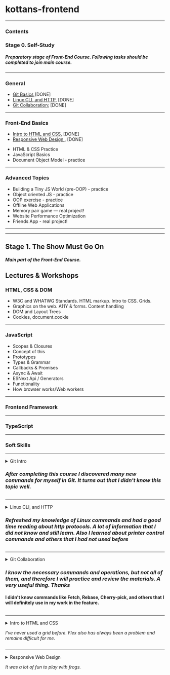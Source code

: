 # kottans-frontend
***   

### Contents

### Stage 0. Self-Study  
#####  <em> Preparatory stage of Front-End Course. Following tasks should be completed to join main course.</em>  
***
###  General 
- [Git Basics](#gitintro),[DONE]
- [Linux CLI, and HTTP](#Linux), [DONE]
- [Git Collaboration](#Git_collab); [DONE]

***
  
### Front-End Basics   
   
- [Intro to HTML and CSS](#html-css), [DONE]   
- [Responsive Web Design ](#resp_web), [DONE]
+ HTML & CSS Practice  
+ JavaScript Basics  
+ Document Object Model - practice 
*** 
### Advanced Topics  
  
+ Building a Tiny JS World (pre-OOP) - practice  
+ Object oriented JS - practice  
+ OOP exercise - practice  
+ Offline Web Applications  
+ Memory pair game — real project!  
+ Website Performance Optimization  
+ Friends App - real project!  
***    
***
## Stage 1. The Show Must Go On    
  
#####  <em> Main part of the Front-End Course. </em>

## Lectures & Workshops  
    
### HTML, CSS & DOM  

+ W3C and WHATWG Standards. HTML markup. Intro to CSS. Grids.  
+ Graphics on the web. А11Y & forms. Content handling  
+ DOM and Layout Trees  
+ Cookies, document.cookie  
***
### JavaScript  
+ Scopes & Closures  
+ Concept of this  
+ Prototypes  
+ Types & Grammar  
+ Callbacks & Promises  
+ Async & Await  
+ ESNext Api / Generators  
+ Functionality  
+ How browser works/Web workers  
***  
### Frontend Framework  
***  
### TypeScript    
***
### Soft Skills  

***
<details>
<summary>
<a name="gitintro">Git Intro</a> 

  ###  <em>After completing this course I discovered many new commands for myself in Git. It turns out that I didn't know this topic well.</em>
  </summary>

![Udacity](./img/Udacity.png)  
![learngitbranching](./img/learngitbranching.png) 
![learngitbranching](./img/learngitbranching2.png)
  
</details>

***  
<details>
<summary>
<a name="Linux">Linux CLI, and HTTP</a>

###  <em>Refreshed my knowledge of Linux commands and had a good time reading about http protocols. A lot of information that I did not know and still learn. Also I learned about printer control commands and others that I had not used before</em>  
</summary>

![Linux CLI, and HTTP](./task_linux_cli/q1.png)  
![Linux CLI, and HTTP](./task_linux_cli/q2.png)  
![Linux CLI, and HTTP](./task_linux_cli/q3.png)  
![Linux CLI, and HTTP](./task_linux_cli/q4.png)    
</details>

***
<details>
<summary>
<a name="Git_collab">Git Collaboration</a>
   
### <em>I know the necessary commands and operations, but not all of them, and therefore I will practice and review the materials. A very useful thing. Thanks</em>
####  I didn't know commands like <b>Fetch, Rebase, Cherry-pick,</b> and others that I will definitely use in my work in the feature.
</summary>

![Git Collaboration](./task_git_collaboration/Git_collab.png)   

</details>

***
  
<details>
<summary>
<a name="html-css">Intro to HTML and CSS</a>

<em>I've never used a grid before. Flex also has always been a problem and remains difficult for me.</em>
</summary>

![HTML and CSS](./task_html_css_intro/html-udacity.png)    
![HTML and CSS](./task_html_css_intro/HTMLcademy-grad.png)
![HTML and CSS](./task_html_css_intro/htmlcademCSS.png)
</details>

***
<details>
<summary><a name="resp_web">Responsive Web Design</a>  

  <em>It was a lot of fun to play with frogs.</em>
  </summary>

  ![Responsive Web Design](./task_responsive_web_design/res-des.png)  

  ![Responsive Web Design](./task_responsive_web_design/frogg.png)

***  

  
</details>